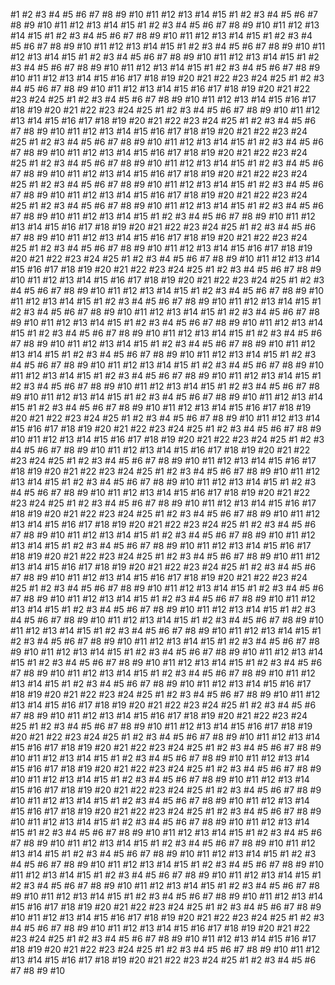 #1
#2
#3
#4
#5
#6
#7
#8
#9
#10
#11
#12
#13
#14
#15
#1
#2
#3
#4
#5
#6
#7
#8
#9
#10
#11
#12
#13
#14
#15
#1
#2
#3
#4
#5
#6
#7
#8
#9
#10
#11
#12
#13
#14
#15
#1
#2
#3
#4
#5
#6
#7
#8
#9
#10
#11
#12
#13
#14
#15
#1
#2
#3
#4
#5
#6
#7
#8
#9
#10
#11
#12
#13
#14
#15
#1
#2
#3
#4
#5
#6
#7
#8
#9
#10
#11
#12
#13
#14
#15
#1
#2
#3
#4
#5
#6
#7
#8
#9
#10
#11
#12
#13
#14
#15
#1
#2
#3
#4
#5
#6
#7
#8
#9
#10
#11
#12
#13
#14
#15
#1
#2
#3
#4
#5
#6
#7
#8
#9
#10
#11
#12
#13
#14
#15
#16
#17
#18
#19
#20
#21
#22
#23
#24
#25
#1
#2
#3
#4
#5
#6
#7
#8
#9
#10
#11
#12
#13
#14
#15
#16
#17
#18
#19
#20
#21
#22
#23
#24
#25
#1
#2
#3
#4
#5
#6
#7
#8
#9
#10
#11
#12
#13
#14
#15
#16
#17
#18
#19
#20
#21
#22
#23
#24
#25
#1
#2
#3
#4
#5
#6
#7
#8
#9
#10
#11
#12
#13
#14
#15
#16
#17
#18
#19
#20
#21
#22
#23
#24
#25
#1
#2
#3
#4
#5
#6
#7
#8
#9
#10
#11
#12
#13
#14
#15
#16
#17
#18
#19
#20
#21
#22
#23
#24
#25
#1
#2
#3
#4
#5
#6
#7
#8
#9
#10
#11
#12
#13
#14
#15
#1
#2
#3
#4
#5
#6
#7
#8
#9
#10
#11
#12
#13
#14
#15
#16
#17
#18
#19
#20
#21
#22
#23
#24
#25
#1
#2
#3
#4
#5
#6
#7
#8
#9
#10
#11
#12
#13
#14
#15
#1
#2
#3
#4
#5
#6
#7
#8
#9
#10
#11
#12
#13
#14
#15
#16
#17
#18
#19
#20
#21
#22
#23
#24
#25
#1
#2
#3
#4
#5
#6
#7
#8
#9
#10
#11
#12
#13
#14
#15
#1
#2
#3
#4
#5
#6
#7
#8
#9
#10
#11
#12
#13
#14
#15
#16
#17
#18
#19
#20
#21
#22
#23
#24
#25
#1
#2
#3
#4
#5
#6
#7
#8
#9
#10
#11
#12
#13
#14
#15
#1
#2
#3
#4
#5
#6
#7
#8
#9
#10
#11
#12
#13
#14
#15
#1
#2
#3
#4
#5
#6
#7
#8
#9
#10
#11
#12
#13
#14
#15
#16
#17
#18
#19
#20
#21
#22
#23
#24
#25
#1
#2
#3
#4
#5
#6
#7
#8
#9
#10
#11
#12
#13
#14
#15
#16
#17
#18
#19
#20
#21
#22
#23
#24
#25
#1
#2
#3
#4
#5
#6
#7
#8
#9
#10
#11
#12
#13
#14
#15
#16
#17
#18
#19
#20
#21
#22
#23
#24
#25
#1
#2
#3
#4
#5
#6
#7
#8
#9
#10
#11
#12
#13
#14
#15
#16
#17
#18
#19
#20
#21
#22
#23
#24
#25
#1
#2
#3
#4
#5
#6
#7
#8
#9
#10
#11
#12
#13
#14
#15
#16
#17
#18
#19
#20
#21
#22
#23
#24
#25
#1
#2
#3
#4
#5
#6
#7
#8
#9
#10
#11
#12
#13
#14
#15
#1
#2
#3
#4
#5
#6
#7
#8
#9
#10
#11
#12
#13
#14
#15
#1
#2
#3
#4
#5
#6
#7
#8
#9
#10
#11
#12
#13
#14
#15
#1
#2
#3
#4
#5
#6
#7
#8
#9
#10
#11
#12
#13
#14
#15
#1
#2
#3
#4
#5
#6
#7
#8
#9
#10
#11
#12
#13
#14
#15
#1
#2
#3
#4
#5
#6
#7
#8
#9
#10
#11
#12
#13
#14
#15
#1
#2
#3
#4
#5
#6
#7
#8
#9
#10
#11
#12
#13
#14
#15
#1
#2
#3
#4
#5
#6
#7
#8
#9
#10
#11
#12
#13
#14
#15
#1
#2
#3
#4
#5
#6
#7
#8
#9
#10
#11
#12
#13
#14
#15
#1
#2
#3
#4
#5
#6
#7
#8
#9
#10
#11
#12
#13
#14
#15
#1
#2
#3
#4
#5
#6
#7
#8
#9
#10
#11
#12
#13
#14
#15
#1
#2
#3
#4
#5
#6
#7
#8
#9
#10
#11
#12
#13
#14
#15
#1
#2
#3
#4
#5
#6
#7
#8
#9
#10
#11
#12
#13
#14
#15
#1
#2
#3
#4
#5
#6
#7
#8
#9
#10
#11
#12
#13
#14
#15
#1
#2
#3
#4
#5
#6
#7
#8
#9
#10
#11
#12
#13
#14
#15
#1
#2
#3
#4
#5
#6
#7
#8
#9
#10
#11
#12
#13
#14
#15
#1
#2
#3
#4
#5
#6
#7
#8
#9
#10
#11
#12
#13
#14
#15
#16
#17
#18
#19
#20
#21
#22
#23
#24
#25
#1
#2
#3
#4
#5
#6
#7
#8
#9
#10
#11
#12
#13
#14
#15
#16
#17
#18
#19
#20
#21
#22
#23
#24
#25
#1
#2
#3
#4
#5
#6
#7
#8
#9
#10
#11
#12
#13
#14
#15
#16
#17
#18
#19
#20
#21
#22
#23
#24
#25
#1
#2
#3
#4
#5
#6
#7
#8
#9
#10
#11
#12
#13
#14
#15
#16
#17
#18
#19
#20
#21
#22
#23
#24
#25
#1
#2
#3
#4
#5
#6
#7
#8
#9
#10
#11
#12
#13
#14
#15
#16
#17
#18
#19
#20
#21
#22
#23
#24
#25
#1
#2
#3
#4
#5
#6
#7
#8
#9
#10
#11
#12
#13
#14
#15
#1
#2
#3
#4
#5
#6
#7
#8
#9
#10
#11
#12
#13
#14
#15
#1
#2
#3
#4
#5
#6
#7
#8
#9
#10
#11
#12
#13
#14
#15
#16
#17
#18
#19
#20
#21
#22
#23
#24
#25
#1
#2
#3
#4
#5
#6
#7
#8
#9
#10
#11
#12
#13
#14
#15
#16
#17
#18
#19
#20
#21
#22
#23
#24
#25
#1
#2
#3
#4
#5
#6
#7
#8
#9
#10
#11
#12
#13
#14
#15
#16
#17
#18
#19
#20
#21
#22
#23
#24
#25
#1
#2
#3
#4
#5
#6
#7
#8
#9
#10
#11
#12
#13
#14
#15
#1
#2
#3
#4
#5
#6
#7
#8
#9
#10
#11
#12
#13
#14
#15
#1
#2
#3
#4
#5
#6
#7
#8
#9
#10
#11
#12
#13
#14
#15
#16
#17
#18
#19
#20
#21
#22
#23
#24
#25
#1
#2
#3
#4
#5
#6
#7
#8
#9
#10
#11
#12
#13
#14
#15
#16
#17
#18
#19
#20
#21
#22
#23
#24
#25
#1
#2
#3
#4
#5
#6
#7
#8
#9
#10
#11
#12
#13
#14
#15
#16
#17
#18
#19
#20
#21
#22
#23
#24
#25
#1
#2
#3
#4
#5
#6
#7
#8
#9
#10
#11
#12
#13
#14
#15
#1
#2
#3
#4
#5
#6
#7
#8
#9
#10
#11
#12
#13
#14
#15
#1
#2
#3
#4
#5
#6
#7
#8
#9
#10
#11
#12
#13
#14
#15
#1
#2
#3
#4
#5
#6
#7
#8
#9
#10
#11
#12
#13
#14
#15
#1
#2
#3
#4
#5
#6
#7
#8
#9
#10
#11
#12
#13
#14
#15
#1
#2
#3
#4
#5
#6
#7
#8
#9
#10
#11
#12
#13
#14
#15
#1
#2
#3
#4
#5
#6
#7
#8
#9
#10
#11
#12
#13
#14
#15
#1
#2
#3
#4
#5
#6
#7
#8
#9
#10
#11
#12
#13
#14
#15
#1
#2
#3
#4
#5
#6
#7
#8
#9
#10
#11
#12
#13
#14
#15
#1
#2
#3
#4
#5
#6
#7
#8
#9
#10
#11
#12
#13
#14
#15
#1
#2
#3
#4
#5
#6
#7
#8
#9
#10
#11
#12
#13
#14
#15
#1
#2
#3
#4
#5
#6
#7
#8
#9
#10
#11
#12
#13
#14
#15
#1
#2
#3
#4
#5
#6
#7
#8
#9
#10
#11
#12
#13
#14
#15
#1
#2
#3
#4
#5
#6
#7
#8
#9
#10
#11
#12
#13
#14
#15
#16
#17
#18
#19
#20
#21
#22
#23
#24
#25
#1
#2
#3
#4
#5
#6
#7
#8
#9
#10
#11
#12
#13
#14
#15
#16
#17
#18
#19
#20
#21
#22
#23
#24
#25
#1
#2
#3
#4
#5
#6
#7
#8
#9
#10
#11
#12
#13
#14
#15
#16
#17
#18
#19
#20
#21
#22
#23
#24
#25
#1
#2
#3
#4
#5
#6
#7
#8
#9
#10
#11
#12
#13
#14
#15
#16
#17
#18
#19
#20
#21
#22
#23
#24
#25
#1
#2
#3
#4
#5
#6
#7
#8
#9
#10
#11
#12
#13
#14
#15
#16
#17
#18
#19
#20
#21
#22
#23
#24
#25
#1
#2
#3
#4
#5
#6
#7
#8
#9
#10
#11
#12
#13
#14
#15
#1
#2
#3
#4
#5
#6
#7
#8
#9
#10
#11
#12
#13
#14
#15
#16
#17
#18
#19
#20
#21
#22
#23
#24
#25
#1
#2
#3
#4
#5
#6
#7
#8
#9
#10
#11
#12
#13
#14
#15
#1
#2
#3
#4
#5
#6
#7
#8
#9
#10
#11
#12
#13
#14
#15
#16
#17
#18
#19
#20
#21
#22
#23
#24
#25
#1
#2
#3
#4
#5
#6
#7
#8
#9
#10
#11
#12
#13
#14
#15
#1
#2
#3
#4
#5
#6
#7
#8
#9
#10
#11
#12
#13
#14
#15
#16
#17
#18
#19
#20
#21
#22
#23
#24
#25
#1
#2
#3
#4
#5
#6
#7
#8
#9
#10
#11
#12
#13
#14
#15
#1
#2
#3
#4
#5
#6
#7
#8
#9
#10
#11
#12
#13
#14
#15
#1
#2
#3
#4
#5
#6
#7
#8
#9
#10
#11
#12
#13
#14
#15
#1
#2
#3
#4
#5
#6
#7
#8
#9
#10
#11
#12
#13
#14
#15
#1
#2
#3
#4
#5
#6
#7
#8
#9
#10
#11
#12
#13
#14
#15
#1
#2
#3
#4
#5
#6
#7
#8
#9
#10
#11
#12
#13
#14
#15
#1
#2
#3
#4
#5
#6
#7
#8
#9
#10
#11
#12
#13
#14
#15
#1
#2
#3
#4
#5
#6
#7
#8
#9
#10
#11
#12
#13
#14
#15
#1
#2
#3
#4
#5
#6
#7
#8
#9
#10
#11
#12
#13
#14
#15
#1
#2
#3
#4
#5
#6
#7
#8
#9
#10
#11
#12
#13
#14
#15
#1
#2
#3
#4
#5
#6
#7
#8
#9
#10
#11
#12
#13
#14
#15
#1
#2
#3
#4
#5
#6
#7
#8
#9
#10
#11
#12
#13
#14
#15
#16
#17
#18
#19
#20
#21
#22
#23
#24
#25
#1
#2
#3
#4
#5
#6
#7
#8
#9
#10
#11
#12
#13
#14
#15
#16
#17
#18
#19
#20
#21
#22
#23
#24
#25
#1
#2
#3
#4
#5
#6
#7
#8
#9
#10
#11
#12
#13
#14
#15
#16
#17
#18
#19
#20
#21
#22
#23
#24
#25
#1
#2
#3
#4
#5
#6
#7
#8
#9
#10
#11
#12
#13
#14
#15
#16
#17
#18
#19
#20
#21
#22
#23
#24
#25
#1
#2
#3
#4
#5
#6
#7
#8
#9
#10
#11
#12
#13
#14
#15
#16
#17
#18
#19
#20
#21
#22
#23
#24
#25
#1
#2
#3
#4
#5
#6
#7
#8
#9
#10
